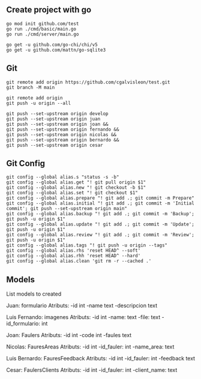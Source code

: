 ## Create project with go

```
go mod init github.com/test
go run ./cmd/basic/main.go
go run ./cmd/server/main.go

go get -u github.com/go-chi/chi/v5
go get -u github.com/mattn/go-sqlite3
```

## Git

```
git remote add origin https://github.com/cgalvisleon/test.git
git branch -M main

git remote add origin
git push -u origin --all

git push --set-upstream origin develop
git push --set-upstream origin juan
git push --set-upstream origin joan &&
git push --set-upstream origin fernando &&
git push --set-upstream origin nicolas &&
git push --set-upstream origin bernardo &&
git push --set-upstream origin cesar
```

## Git Config

```
git config --global alias.s "status -s -b"
git config --global alias.get "! git pull origin $1"
git config --global alias.new "! git checkout -b $1"
git config --global alias.set "! git checkout $1"
git config --global alias.prepare "! git add .; git commit -m Prepare"
git config --global alias.initial "! git add .; git commit -m 'Initial commit'; git push --set-upstream origin main"
git config --global alias.backup "! git add .; git commit -m 'Backup'; git push -u origin $1"
git config --global alias.update "! git add .; git commit -m 'Update'; git push -u origin $1"
git config --global alias.review "! git add .; git commit -m 'Review'; git push -u origin $1"
git config --global alias.tags "! git push -u origin --tags"
git config --global alias.rhs 'reset HEAD^ --soft'
git config --global alias.rhh 'reset HEAD^ --hard'
git config --global alias.clean 'git rm -r --cached .'
```

## Models

List models to created

Juan: formulario
Atributs:
-id int
-name text
-descripcion text

Luis Fernando: imagenes
Atributs:
-id int
-name: text
-file: text
-id_formulario: int

Joan: Faulers
Atributs:
-id int
-code int
-faules text

Nicolas: FauresAreas
Atributs:
-id int
-id_fauler: int
-name_area: text

Luis Bernardo: FauresFeedback
Atributs:
-id int
-id_fauler: int
-feedback text

Cesar: FaulersClients
Atributs:
-id int
-id_fauler: int
-client_name: text
